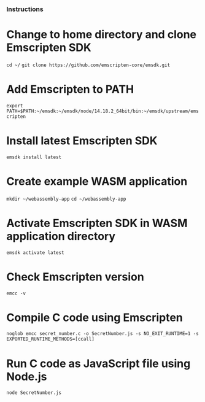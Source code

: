 ### Instructions

# Change to home directory and clone Emscripten SDK
`cd ~/`
`git clone https://github.com/emscripten-core/emsdk.git`

# Add Emscripten to PATH
`export PATH=$PATH:~/emsdk:~/emsdk/node/14.18.2_64bit/bin:~/emsdk/upstream/emscripten`

# Install latest Emscripten SDK
`emsdk install latest`

# Create example WASM application
`mkdir ~/webassembly-app`
`cd ~/webassembly-app`

# Activate Emscripten SDK in WASM application directory
`emsdk activate latest`

# Check Emscripten version
`emcc -v`

# Compile C code using Emscripten
`noglob emcc secret_number.c -o SecretNumber.js -s NO_EXIT_RUNTIME=1 -s EXPORTED_RUNTIME_METHODS=[ccall]`

# Run C code as JavaScript file using Node.js
`node SecretNumber.js`
